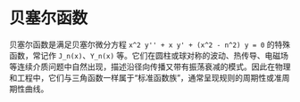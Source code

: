 # 贝塞尔函数

贝塞尔函数是满足贝塞尔微分方程 `x^2 y'' + x y' + (x^2 - n^2) y = 0` 的特殊函数，常记作 `J_n(x)`、`Y_n(x)` 等。它们在圆柱或球对称的波动、热传导、电磁场等连续介质问题中自然出现，描述沿径向传播又带有振荡衰减的模式。因此在物理和工程中，它们与三角函数一样属于“标准函数族”，通常呈现规则的周期性或准周期性曲线。
